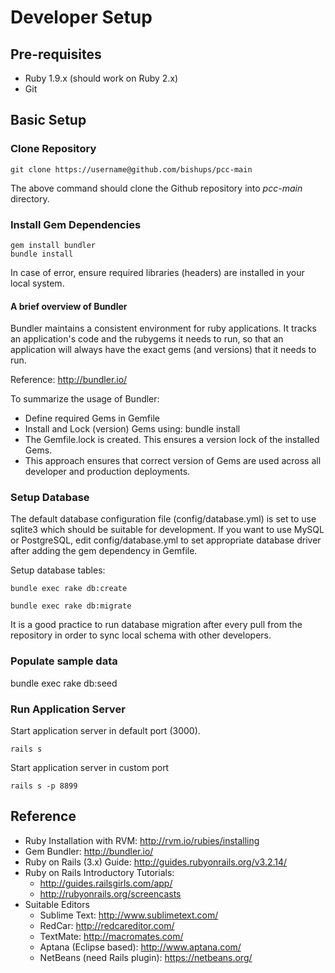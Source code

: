 Developer Setup
===============

Pre-requisites
--------------

* Ruby 1.9.x (should work on Ruby 2.x)
* Git

Basic Setup
-----------

### Clone Repository

```
git clone https://username@github.com/bishups/pcc-main
```

The above command should clone the Github repository into *pcc-main* directory.

### Install Gem Dependencies

```
gem install bundler
bundle install
```
In case of error, ensure required libraries (headers) are installed in your local system.

#### A brief overview of Bundler

Bundler maintains a consistent environment for ruby applications. It tracks an application's code and the rubygems it needs to run, so that an application will always have the exact gems (and versions) that it needs to run. 

Reference: http://bundler.io/

To summarize the usage of Bundler:

* Define required Gems in Gemfile
* Install and Lock (version) Gems using: bundle install
* The Gemfile.lock is created. This ensures a version lock of the installed Gems.
* This approach ensures that correct version of Gems are used across all developer and production deployments.

### Setup Database

The default database configuration file (config/database.yml) is set to use sqlite3 which should be suitable for development. If you want to use MySQL or PostgreSQL, edit config/database.yml to set appropriate database driver after adding the gem dependency in Gemfile.

Setup database tables:

```
bundle exec rake db:create

bundle exec rake db:migrate
```

It is a good practice to run database migration after every pull from the repository in order to sync local schema with other developers.

### Populate sample data

bundle exec rake db:seed

### Run Application Server

Start application server in default port (3000).
```
rails s
```

Start application server in custom port
```
rails s -p 8899
```

Reference
---------

* Ruby Installation with RVM: http://rvm.io/rubies/installing
* Gem Bundler: http://bundler.io/
* Ruby on Rails (3.x) Guide: http://guides.rubyonrails.org/v3.2.14/
* Ruby on Rails Introductory Tutorials:
  * http://guides.railsgirls.com/app/
  * http://rubyonrails.org/screencasts
* Suitable Editors
  * Sublime Text: http://www.sublimetext.com/
  * RedCar: http://redcareditor.com/
  * TextMate: http://macromates.com/
  * Aptana (Eclipse based): http://www.aptana.com/
  * NetBeans (need Rails plugin): https://netbeans.org/
